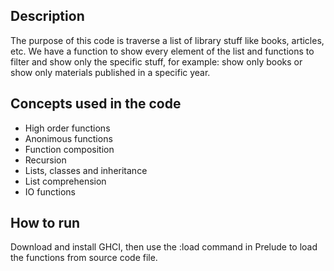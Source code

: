 ## Description
The purpose of this code is traverse a list of library stuff like books, articles, etc. We have a function to show every element of the list and functions to filter and show only the specific stuff, for example: show only books or show only materials published in a specific year.

## Concepts used in the code
- High order functions
- Anonimous functions
- Function composition
- Recursion
- Lists, classes and inheritance
- List comprehension
- IO functions

## How to run
Download and install GHCI, then use the :load command in Prelude to load the functions from source code file.
